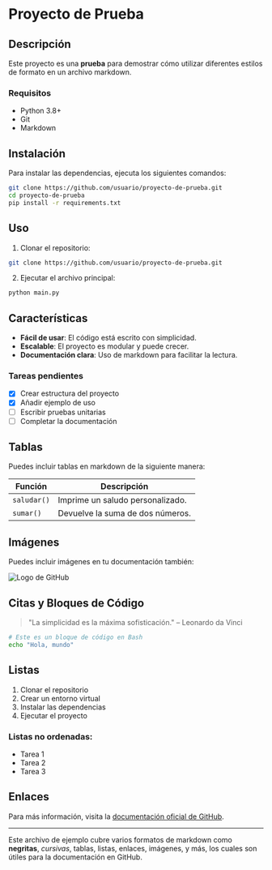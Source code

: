 
# Proyecto de Prueba

## Descripción

Este proyecto es una **prueba** para demostrar cómo utilizar diferentes estilos de formato en un archivo markdown.

### Requisitos

- Python 3.8+
- Git
- Markdown

## Instalación

Para instalar las dependencias, ejecuta los siguientes comandos:

```bash
git clone https://github.com/usuario/proyecto-de-prueba.git
cd proyecto-de-prueba
pip install -r requirements.txt
```

## Uso

1. Clonar el repositorio:

```bash
git clone https://github.com/usuario/proyecto-de-prueba.git
```

2. Ejecutar el archivo principal:

```bash
python main.py
```

## Características

- **Fácil de usar**: El código está escrito con simplicidad.
- **Escalable**: El proyecto es modular y puede crecer.
- **Documentación clara**: Uso de markdown para facilitar la lectura.

### Tareas pendientes

- [x] Crear estructura del proyecto
- [x] Añadir ejemplo de uso
- [ ] Escribir pruebas unitarias
- [ ] Completar la documentación

## Tablas

Puedes incluir tablas en markdown de la siguiente manera:

| Función     | Descripción                          |
|-------------|--------------------------------------|
| `saludar()` | Imprime un saludo personalizado.     |
| `sumar()`   | Devuelve la suma de dos números.     |

## Imágenes

Puedes incluir imágenes en tu documentación también:

![Logo de GitHub](https://github.githubassets.com/images/modules/logos_page/GitHub-Mark.png)

## Citas y Bloques de Código

> "La simplicidad es la máxima sofisticación." – Leonardo da Vinci

```bash
# Este es un bloque de código en Bash
echo "Hola, mundo"
```

## Listas

1. Clonar el repositorio
2. Crear un entorno virtual
3. Instalar las dependencias
4. Ejecutar el proyecto

### Listas no ordenadas:

- Tarea 1
- Tarea 2
- Tarea 3

## Enlaces

Para más información, visita la [documentación oficial de GitHub](https://docs.github.com).

---

Este archivo de ejemplo cubre varios formatos de markdown como **negritas**, _cursivas_, tablas, listas, enlaces, imágenes, y más, los cuales son útiles para la documentación en GitHub.